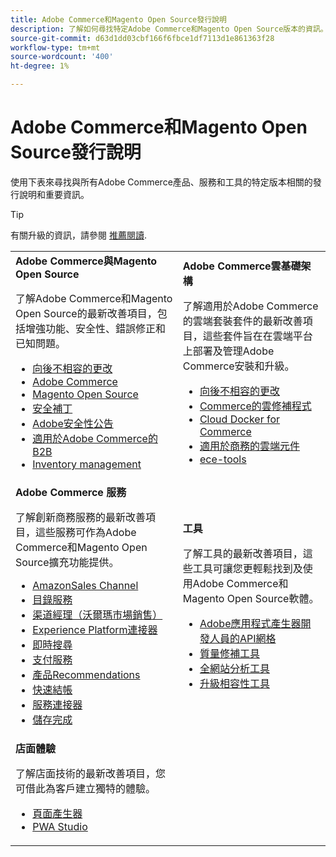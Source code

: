 ```yaml
---
title: Adobe Commerce和Magento Open Source發行說明
description: 了解如何尋找特定Adobe Commerce和Magento Open Source版本的資訊。
source-git-commit: d63d1dd03cbf166f6fbce1df7113d1e861363f28
workflow-type: tm+mt
source-wordcount: '400'
ht-degree: 1%

---
```



# Adobe Commerce和Magento Open Source發行說明

使用下表來尋找與所有Adobe Commerce產品、服務和工具的特定版本相關的發行說明和重要資訊。

>[!TIP]
>
>有關升級的資訊，請參閱 [推薦閱讀](../../upgrade/resources/recommended-reading.md).

<table>
  <tbody>
    <tr>
      <td><strong>Adobe Commerce與Magento Open Source</strong>
        <p>了解Adobe Commerce和Magento Open Source的最新改善項目，包括增強功能、安全性、錯誤修正和已知問題。</p>
          <ul>
            <li><a href="https://developer.adobe.com/commerce/php/development/backward-incompatible-changes/">向後不相容的更改</a></li>
            <li><a href="commerce/2-4-5.md">Adobe Commerce</a></li>
            <li><a href="open-source/2-4-5.md">Magento Open Source</a></li>
            <li><a href="security/2-4-5-p1.md">安全補丁</a></li>
            <li><a href="https://helpx.adobe.com/security/products/magento.html">Adobe安全性公告</a></li>
            <li><a href="https://experienceleague.adobe.com/docs/commerce-admin/b2b/release-notes.html">適用於Adobe Commerce的B2B</a></li>
            <li><a href="https://experienceleague.adobe.com/docs/commerce-admin/inventory/release-notes.html">Inventory management</a></li>
          </ul>
        </td>
      <td><strong>Adobe Commerce雲基礎架構</strong>
        <p>了解適用於Adobe Commerce的雲端套裝套件的最新改善項目，這些套件旨在在雲端平台上部署及管理Adobe Commerce安裝和升級。</p>
          <ul>
            <li><a href="https://devdocs.magento.com/cloud/release-notes/backward-incompatible-changes.html">向後不相容的更改</a></li>
            <li><a href="https://devdocs.magento.com/cloud/release-notes/mcp-release-notes.html">Commerce的雲修補程式</a></li>
            <li><a href="https://devdocs.magento.com/cloud/release-notes/mcd-release-notes.html">Cloud Docker for Commerce</a></li>
            <li><a href="https://devdocs.magento.com/cloud/release-notes/mcc-release-notes.html">適用於商務的雲端元件</a></li>
            <li><a href="https://devdocs.magento.com/cloud/release-notes/ece-release-notes.html">ece-tools</a></li>
          </ul>
      </td>
    </tr>
    <tr>
      <td><strong>Adobe Commerce 服務</strong>
        <p>了解創新商務服務的最新改善項目，這些服務可作為Adobe Commerce和Magento Open Source擴充功能提供。</p>
          <ul>
            <li><a href="https://experienceleague.adobe.com/docs/commerce-channels/amazon/release-notes.html">AmazonSales Channel</a></li>
            <li><a href="https://experienceleague.adobe.com/docs/commerce-merchant-services/catalog-service/release-notes.html">目錄服務</a></li>
            <li><a href="https://experienceleague.adobe.com/docs/commerce-channels/channel-manager/release-notes.html">渠道經理（沃爾瑪市場銷售）</a></li>
            <li><a href="https://experienceleague.adobe.com/docs/commerce-merchant-services/experience-platform-connector/release-notes.html">Experience Platform連接器</a></li>
            <li><a href="https://experienceleague.adobe.com/docs/commerce-merchant-services/live-search/release-notes.html">即時搜尋</a></li>
            <li><a href="https://experienceleague.adobe.com/docs/commerce-merchant-services/payment-services/release-notes.html">支付服務</a></li>
            <li><a href="https://experienceleague.adobe.com/docs/commerce-merchant-services/product-recommendations/release-notes.html">產品Recommendations</a></li>
            <li><a href="https://experienceleague.adobe.com/docs/commerce-merchant-services/quick-checkout/release-notes.html?lang=en">快速結帳</a></li>
            <li><a href="https://experienceleague.adobe.com/docs/commerce-merchant-services/user-guides/integration-services/saas.html">服務連接器</a></li>
            <li><a href="https://experienceleague.adobe.com/docs/commerce-merchant-services/store-fulfillment/release-notes.html?lang=en">儲存完成</a></li>
          </ul>
        </td>
      <td><strong>工具</strong>
        <p>了解工具的最新改善項目，這些工具可讓您更輕鬆找到及使用Adobe Commerce和Magento Open Source軟體。</p>
          <ul>
            <li><a href="https://developer.adobe.com/graphql-mesh-gateway/">Adobe應用程式產生器開發人員的API網格</a></li>
            <li><a href="../../tools/quality-patches-tool/release-notes.md">質量修補工具</a></li>
            <li><a href="../../tools/site-wide-analysis-tool/intro.md">全網站分析工具</a></li>
            <li><a href="../../upgrade/upgrade-compatibility-tool/overview.md">升級相容性工具</a></li>
          </ul>
      </td>
    </tr>
    <tr>
       <td><strong>店面體驗</strong>
        <p>了解店面技術的最新改善項目，您可借此為客戶建立獨特的體驗。</p>
          <ul>
            <li><a href="https://experienceleague.adobe.com/docs/commerce-admin/page-builder/release-notes.html">頁面產生器</a></li>
            <li><a href="https://github.com/magento/pwa-studio/releases/latest">PWA Studio</a></li>
          </ul>
      </td>
      <td></td>
    </tr>
  </tbody>
</table>
